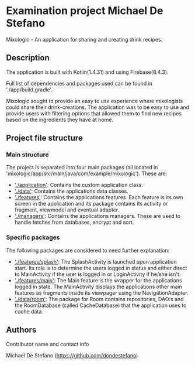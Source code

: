 # Examination project Michael De Stefano

Mixologic - An application for sharing and creating drink recipes.

## Description

The application is built with Kotlin(1.4.31) and using Firebase(8.4.3).

Full list of dependencies and packages used can be found in './app/build.gradle'.

Mixologic sought to provide an easy to use experience where mixologists could share their drink-creations. The application was to be easy to use and provide users with filtering options that allowed them to find new recipes based on the ingredients they have at home.

## Project file structure

### Main structure
The project is separated into four main packages (all located in 'mixologic/app/src/main/java/com/example/mixologic').
These are:

- ['./application'](https://github.com/dondestefano/mixologic/tree/develop/app/src/main/java/com/example/mixologic/application): Contains the custom application class.
- ['./data'](https://github.com/dondestefano/mixologic/tree/develop/app/src/main/java/com/example/mixologic/data): Contains the applications data classes.
- ['./features'](https://github.com/dondestefano/mixologic/tree/develop/app/src/main/java/com/example/mixologic/features): Contains the applications features. Each feature is its own screen in the application and its package contains its activity or fragment, viewmodel and eventual adapter.
- ['./managers'](https://github.com/dondestefano/mixologic/tree/develop/app/src/main/java/com/example/mixologic/managers): Contains the applications managers. These are used to handle fetches from databases, encrypt and sort.

### Specific packages
The following packages are considered to need further explanation:
- ['./features/splash'](https://github.com/dondestefano/mixologic/tree/develop/app/src/main/java/com/example/mixologic/features/splash): The SplashActivity is launched upon application start. Its role is to determine the users logged in status and either direct to MainActivity if the user is logged in or LoginActivity if he/she isn't.
- ['./features/main'](https://github.com/dondestefano/mixologic/tree/develop/app/src/main/java/com/example/mixologic/features/main): The Main feature is the wrapper for the applications logged in state. The MainActivity displays the applications other main features as fragments inside its viewpager using the NavigationAdapter.
- ['./data/room'](https://github.com/dondestefano/mixologic/tree/develop/app/src/main/java/com/example/mixologic/data/room): The package for Room contains repositories, DAO:s and the RoomDatabase (called CacheDatabase) that the application uses to cache data.

## Authors

Contributor name and contact info

Michael De Stefano (https://github.com/dondestefano)
